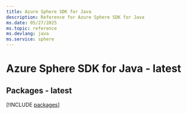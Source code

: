 ```yaml
---
title: Azure Sphere SDK for Java
description: Reference for Azure Sphere SDK for Java
ms.date: 05/27/2025
ms.topic: reference
ms.devlang: java
ms.service: sphere
---
```

# Azure Sphere SDK for Java - latest
## Packages - latest
[!INCLUDE [packages](sphere-index.md)]